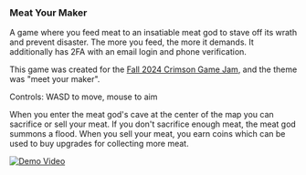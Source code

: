 ### Meat Your Maker
A game where you feed meat to an insatiable meat god to stave off its wrath and prevent disaster. The more you feed, the more it demands. It additionally has 2FA with an email login and phone verification.

This game was created for the [Fall 2024 Crimson Game Jam](https://itch.io/jam/crimson-game-jam-fall-2024), and the theme was "meet your maker".

Controls: WASD to move, mouse to aim 

When you enter the meat god's cave at the center of the map you can sacrifice or sell your meat. If you don't sacrifice enough meat, the meat god summons a flood. When you sell your meat, you earn coins which can be used to buy upgrades for collecting more meat.  


[![Demo Video](http://img.youtube.com/vi/EQUVW27AYjQ/0.jpg)](http://www.youtube.com/watch?v=EQUVW27AYjQ "Meat Your Maker Login Demo")
